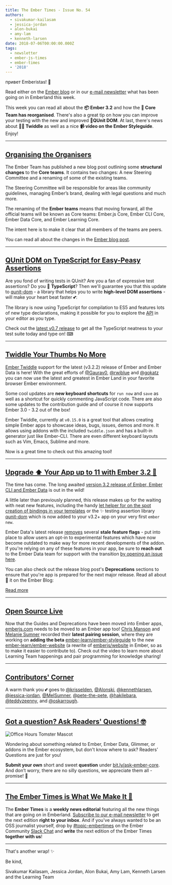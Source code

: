 ```yaml
---
title: The Ember Times - Issue No. 54
authors:
  - sivakumar-kailasam
  - jessica-jordan
  - alon-bukai
  - amy-lam
  - kenneth-larsen
date: 2018-07-06T00:00:00.000Z
tags:
  - newsletter
  - ember-js-times
  - ember-times
  - '2018'
---
```



привет Emberistas! 🐹

Read either on the [Ember blog](https://www.emberjs.com/blog/2018/07/06/the-ember-times-issue-54.html) or in our [e-mail newsletter](https://the-emberjs-times.ongoodbits.com/2018/07/06/the-ember-times-issue-54) what has been going on in Emberland this week.


This week you can read all about the **📦 Ember 3.2** and how the **🐹 Core Team has reorganised**.
There's also a great tip on how you can improve your testing with the new and improved **🚀QUnit DOM**. 
At last, there's news about **👩‍💻 Twiddle** as well as a nice **📹 video on the Ember Styleguide**. Enjoy!

---

## [Organising the Organisers](https://emberjs.com/blog/2018/06/30/organizing-our-contributors.html)
The Ember Team has published a new blog post outlining some **structural changes** to the **Core teams**. It contains two changes: A new Steering Committee and a renaming of some of the existing teams.

The Steering Committee will be responsible for areas like community guidelines, managing Ember’s brand, dealing with legal questions and much more.

The renaming of the **Ember teams** means that moving forward, all the official teams will be known as Core teams: Ember.js Core, Ember CLI Core, Ember Data Core, and Ember Learning Core.

The intent here is to make it clear that all members of the teams are peers.

You can read all about the changes in the [Ember blog post](https://emberjs.com/blog/2018/06/30/organizing-our-contributors.html).

---

## [QUnit DOM on TypeScript for Easy-Peasy Assertions](https://github.com/simplabs/qunit-dom/pull/96)

Are you fond of writing tests in QUnit? Are you a fan of expressive test assertions? Do you 💙 **TypeScript**?
Then we'll guarantee you that this update to [qunit-dom](https://github.com/simplabs/qunit-dom) -
a library that helps you to write **high-level DOM assertions** - will make your heart beat faster 💕:

The library is now using TypeScript for compilation to ES5 and features lots of new type declarations,
making it possible for you to explore the [API](https://github.com/simplabs/qunit-dom/blob/master/API.md)
in your editor as you type.

Check out the [latest v0.7 release](https://github.com/simplabs/qunit-dom/blob/v0.7.0/CHANGELOG.md) to
get all the TypeScript neatness to your test suite today and type on! ⌨

---

## [Twiddle Your Thumbs No More](https://ember-twiddle.com/)

[Ember Twiddle](https://ember-twiddle.com/) support for the latest (v3.2.2) release of Ember and Ember Data is here! With the great efforts of [@Gaurav0](https://github.com/Gaurav0), [@rwjblue](https://github.com/rwjblue) and [@gokatz](https://github.com/gokatz) you can now use the latest and greatest in Ember Land in your favorite browser Ember environment.

Some cool updates are **new keyboard shortcuts** for `run now` and `save` as well as a shortcut for quickly commenting JavaScript code.
There are also some updates to the contribution guide and of course it now supports Ember 3.0 - 3.2 out of the box!

Ember Twiddle, currently at `v0.15.0` is a great tool that allows creating simple Ember apps to showcase ideas, bugs, issues, demos and more. It allows using addons with the included `twiddle.json` and has a built-in generator just like Ember-CLI. There are even different keyboard layouts such as Vim, Emacs, Sublime and more.

Now is a great time to check out this amazing tool!

---

## [Upgrade ⬆️ Your App up to 11 with Ember 3.2 🐹](https://www.emberjs.com/blog/2018/07/02/ember-3-2-released.html)

The time has come. The long awaited [version 3.2 release of Ember, Ember CLI and Ember Data](https://www.emberjs.com/blog/2018/07/02/ember-3-2-released.html) is out in the wild!

A little later than previously planned, this release makes up for the waiting with neat new features,
including the handy [let helper for on the spot creation of bindings in your templates](https://emberjs.github.io/rfcs/0286-block-let-template-helper.html) or
the ✨ testing assertion library [qunit-dom](https://github.com/simplabs/qunit-dom)
which is now added to your v3.2+ app on your very first `ember new`.

Ember Data's latest release
[removes](https://www.emberjs.com/blog/2018/07/02/ember-3-2-released.html#toc_ember-data-feature-flag-removal-2-of-4) several **stale feature flags** -
put into place to allow users an opt-in to experimental features which have now become outdated
to make way for more recent developments of the addon.
If you're relying on any of these features in your app, be sure to
**reach out** to the Ember Data team for support with the transition [by opening an issue here](https://github.com/emberjs/data/issues).

You can also check out the release blog post's **Deprecations** sections to ensure that you're app is prepared for the
next major release. Read all about 👀 it on the Ember Blog:

<div class="blog-row">
  <a class="ember-button"
    href="https://www.emberjs.com/blog/2018/07/02/ember-3-2-released.html"
    target="blog"
    aria-label="Read more about the 3.2 Ember release on the Ember blog">Read more</a>
</div>

---

## [Open Source Live](https://www.youtube.com/watch?v=Dx0vfMyQJMU&feature=youtu.be)
Now that the Guides and Deprecations have been moved into Ember apps, [emberjs.com](https://emberjs.com/) needs to be moved to an Ember app too! [Chris Manson](https://github.com/mansona) and [Melanie Sumner](https://github.com/MelSumner) recorded their **latest pairing session**, where they are working on **adding the beta** [ember-learn/ember-styleguide](https://github.com/ember-learn/ember-styleguide) to the new [ember-learn/ember-website](https://github.com/ember-learn/ember-website) (a rewrite of [emberjs/website](https://github.com/emberjs/website) in Ember, so as to make it easier to contribute to). Check out the video to learn more about Learning Team happenings and pair programming for knowledge sharing!

---

## [Contributors' Corner](https://guides.emberjs.com/v3.2.0/contributing/repositories/)

A warm thank you 💕 goes to [@krisselden](https://github.com/krisselden), [@Alonski](https://github.com/Alonski), [@kennethlarsen](https://github.com/kennethlarsen), [@jessica-jordan](https://github.com/jessica-jordan), [@MelSumner](https://github.com/MelSumner), [@pete-the-pete](https://github.com/pete-the-pete), [@hakilebara](https://github.com/hakilebara), [@teddyzeenny](https://github.com/teddyzeenny), and [@oskarrough](https://github.com/oskarrough).

---

## [Got a question? Ask Readers' Questions! 🤓](https://docs.google.com/forms/d/e/1FAIpQLScqu7Lw_9cIkRtAiXKitgkAo4xX_pV1pdCfMJgIr6Py1V-9Og/viewform)

<div class="blog-row">
  <img class="float-right small transparent padded" alt="Office Hours Tomster Mascot" title="Readers' Questions" src="/images/tomsters/officehours.png" />

  <p>Wondering about something related to Ember, Ember Data, Glimmer, or addons in the Ember ecosystem, but don't know where to ask? Readers’ Questions are just for you!</p>

<p><strong>Submit your own</strong> short and sweet <strong>question</strong> under <a href="https://bit.ly/ask-ember-core" target="rq">bit.ly/ask-ember-core</a>. And don’t worry, there are no silly questions, we appreciate them all - promise! 🤞</p>

</div>

---

## [The Ember Times is What We Make It 🙌](https://embercommunity.slack.com/messages/C8P6UPWNN/)

The **Ember Times** is a **weekly news editorial** featuring all the new things that are going on in Emberland.
[Subscribe to our e-mail newsletter](https://the-emberjs-times.ongoodbits.com/) to get the next edition **right to your inbox**.
And if you've always wanted to be an OSS journalist yourself,
drop by [#topic-embertimes](https://embercommunity.slack.com/messages/C8P6UPWNN/)
on the Ember Community [Slack Chat](https://ember-community-slackin.herokuapp.com/)
and **write** the next edition of the Ember Times **together with us**!


---


That's another wrap!  ✨

Be kind,

Sivakumar Kailasam, Jessica Jordan, Alon Bukai, Amy Lam, Kenneth Larsen and the Learning Team
